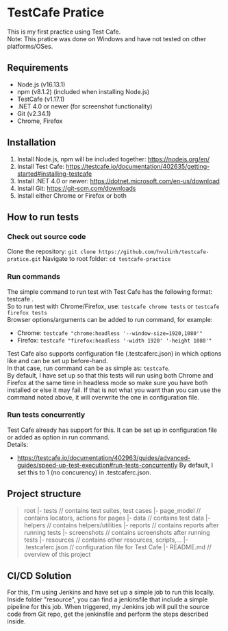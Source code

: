 # TestCafe Pratice

This is my first practice using Test Cafe.  
Note: This pratice was done on Windows and have not tested on other platforms/OSes.

## Requirements

- Node.js (v16.13.1)
- npm (v8.1.2) (included when installing Node.js)
- TestCafe (v1.17.1)
- .NET 4.0 or newer (for screenshot functionality)
- Git (v2.34.1)
- Chrome, Firefox

## Installation

1. Install Node.js, npm will be included together: https://nodejs.org/en/
2. Install Test Cafe: https://testcafe.io/documentation/402635/getting-started#installing-testcafe
3. Install .NET 4.0 or newer: https://dotnet.microsoft.com/en-us/download
4. Install Git: https://git-scm.com/downloads
5. Install either Chrome or Firefox or both

## How to run tests

### Check out source code

Clone the repository: `git clone https://github.com/hvulinh/testcafe-pratice.git`
Navigate to root folder: `cd testcafe-practice`

### Run commands

The simple command to run test with Test Cafe has the following format: testcafe <browser> <path-to-tests>.  
So to run test with Chrome/Firefox, use: `testcafe chrome tests` or `testcafe firefox tests`  
Browser options/arguments can be added to run command, for example:
- Chrome: `testcafe "chrome:headless '--window-size=1920,1080'"`
- Firefox: `testcafe "firefox:headless '-width 1920' '-height 1080'"`

Test Cafe also supports configuration file (.testcaferc.json) in which options like <browser> and <path-to-tests> can be set up before-hand.  
In that case, run command can be as simple as: `testcafe`.  
By default, I have set up so that this tests will run using both Chrome and Firefox at the same time in headless mode so make sure you have both installed or else it may fail. If that is not what you want than you can use the command noted above, it will overwrite the one in configuration file.

### Run tests concurrently

Test Cafe already has support for this. It can be set up in configuration file or added as option in run command.  
Details:
- https://testcafe.io/documentation/402963/guides/advanced-guides/speed-up-test-execution#run-tests-concurrently
By default, I set this to 1 (no concurency) in .testcaferc.json.

## Project structure

> root
  |- tests               // contains test suites, test cases
  |- page_model          // contains locators, actions for pages
  |- data                // contains test data
  |- helpers             // contains helpers/utilities
  |- reports             // contains reports after running tests
  |- screenshots         // contains screenshots after running tests
  |- resources           // contains other resources, scripts,...
  |- .testcaferc.json    // configuration file for Test Cafe
  |- README.md           // overview of this project

## CI/CD Solution

For this, I'm using Jenkins and have set up a simple job to run this locally.  
Inside folder "resource", you can find a jenkinsfile that include a simple pipeline for this job. When triggered, my Jenkins job will pull the source code from Git repo, get the jenkinsfile and perform the steps described inside.
